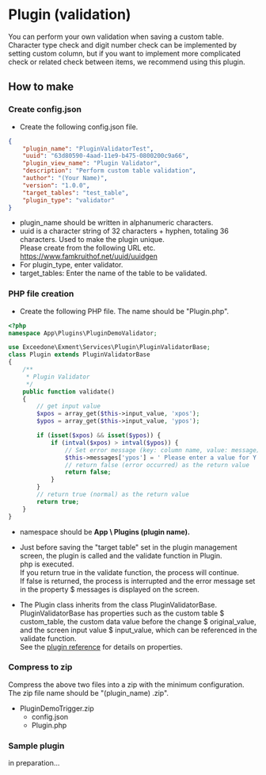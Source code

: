 # Plugin (validation)
You can perform your own validation when saving a custom table.  
Character type check and digit number check can be implemented by setting custom column, but if you want to implement more complicated check or related check between items, we recommend using this plugin.  

## How to make

### Create config.json
- Create the following config.json file.  

~~~ json
{
    "plugin_name": "PluginValidatorTest",
    "uuid": "63d80590-4aad-11e9-b475-0800200c9a66",
    "plugin_view_name": "Plugin Validator",
    "description": "Perform custom table validation",
    "author": "(Your Name)",
    "version": "1.0.0",
    "target_tables": "test_table",
    "plugin_type": "validator"
}
~~~

- plugin_name should be written in alphanumeric characters.  
- uuid is a character string of 32 characters + hyphen, totaling 36 characters. Used to make the plugin unique.  
Please create from the following URL etc.  
https://www.famkruithof.net/uuid/uuidgen
- For plugin_type, enter validator.  
- target_tables: Enter the name of the table to be validated.


### PHP file creation
- Create the following PHP file. The name should be "Plugin.php".  

~~~ php
<?php
namespace App\Plugins\PluginDemoValidator;

use Exceedone\Exment\Services\Plugin\PluginValidatorBase;
class Plugin extends PluginValidatorBase
{
    /**
     * Plugin Validator
     */
    public function validate()
    {
        // get input value
        $xpos = array_get($this->input_value, 'xpos');
        $ypos = array_get($this->input_value, 'ypos');

        if (isset($xpos) && isset($ypos)) {
            if (intval($xpos) > intval($ypos)) {
                // Set error message (key: column name, value: message)
                $this->messages['ypos'] = ' Please enter a value for Y greater than X.';;
                // return false (error occurred) as the return value
                return false;
            }
        }
        // return true (normal) as the return value
        return true;
    }
}
~~~
- namespace should be **App \ Plugins (plugin name).**

- Just before saving the "target table" set in the plugin management screen, the plugin is called and the validate function in Plugin.  
php is executed.  
If you return true in the validate function, the process will continue.  
If false is returned, the process is interrupted and the error message set in the property $ messages is displayed on the screen.  

- The Plugin class inherits from the class PluginValidatorBase.  
PluginValidatorBase has properties such as the custom table $ custom_table, the custom data value before the change $ original_value, and the screen input value $ input_value, which can be referenced in the validate function.  
See the [plugin reference](/plugin_reference.md) for details on properties.

### Compress to zip
Compress the above two files into a zip with the minimum configuration.  
The zip file name should be "(plugin_name) .zip".  
- PluginDemoTrigger.zip
    - config.json
    - Plugin.php

### Sample plugin
in preparation...